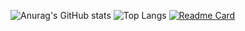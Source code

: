 ![Anurag's GitHub stats](https://github-readme-stats.vercel.app/api?username=QuocCuong2807&show_icons=true&theme=tokyonight)
![Top Langs](https://github-readme-stats.vercel.app/api/top-langs/?username=QuocCuong2807&layout=compact&theme=tokyonight)
[![Readme Card](https://github-readme-stats.vercel.app/api/pin/?username=QuocCuong2807&repo=github-readme-stats)](https://github.com/anuraghazra/github-readme-stats)
